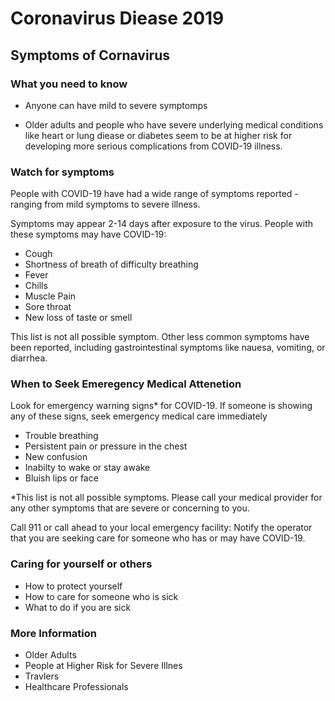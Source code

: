 # Coronavirus Diease 2019

## Symptoms of Cornavirus

### What you need to know

* Anyone can have mild to severe symptomps

* Older adults and people who have severe underlying medical conditions like heart or lung diease or diabetes seem to be at higher risk for developing more serious complications from COVID-19 illness.

### Watch for symptoms

People with COVID-19 have had a wide range of symptoms reported - ranging from mild symptoms to severe illness.

Symptoms may appear 2-14 days after exposure to the virus. People with these symptoms may have COVID-19:
* Cough
* Shortness of breath of difficulty breathing
* Fever
* Chills
* Muscle Pain
* Sore throat
* New loss of taste or smell 

This list is not all possible symptom. Other less common symptoms have been reported, including gastrointestinal symptoms like nauesa, vomiting, or diarrhea.

### When to Seek Emeregency Medical Attenetion

Look for emergency warning signs* for COVID-19. If someone is showing any of these signs, seek emergency medical care immediately

* Trouble breathing
* Persistent pain or pressure in the chest
* New confusion
* Inabilty to wake or stay awake
* Bluish lips or face

*This list is not all possible symptoms. Please call your medical provider for any other symptoms that are severe or concerning to you.

Call 911 or call ahead to your local emergency facility: Notify the operator that you are seeking care for someone who has or may have COVID-19.

### Caring for yourself or others

* How to protect yourself
* How to care for someone who is sick
* What to do if you are sick

### More Information

* Older Adults
* People at Higher Risk for Severe Illnes
* Travlers
* Healthcare Professionals
